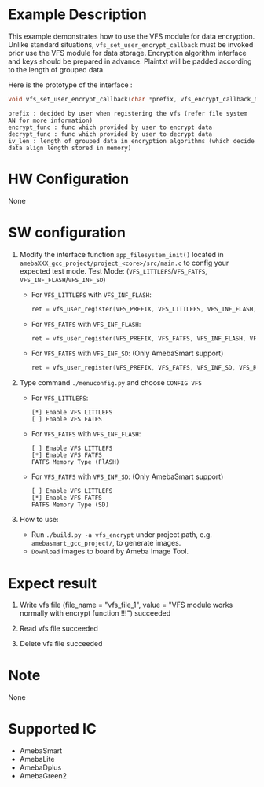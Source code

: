 # Example Description

This example demonstrates how to use the VFS module for data encryption. Unlike standard situations, `vfs_set_user_encrypt_callback` must be invoked prior use the VFS module for data storage. Encryption algorithm interface and keys should be prepared in advance. Plaintxt will be padded according to the length of grouped data.

Here is the prototype of the interface :
```C
void vfs_set_user_encrypt_callback(char *prefix, vfs_encrypt_callback_t encrypt_func, vfs_decrypt_callback_t decrypt_func, unsigned char iv_len);
```
```
prefix : decided by user when registering the vfs (refer file system AN for more information)
encrypt_func : func which provided by user to encrypt data
decrypt_func : func which provided by user to decrypt data
iv_len : length of grouped data in encryption algorithms (which decide data align length stored in memory)
```

# HW Configuration

None

# SW configuration

1. Modify the interface function `app_filesystem_init()` located in `amebaXXX_gcc_project/project_<core>/src/main.c` to config your expected test mode.
Test Mode: (`VFS_LITTLEFS`/`VFS_FATFS`, `VFS_INF_FLASH`/`VFS_INF_SD`)
   - For `VFS_LITTLEFS` with `VFS_INF_FLASH`:
		```C
		ret = vfs_user_register(VFS_PREFIX, VFS_LITTLEFS, VFS_INF_FLASH, VFS_REGION_1, VFS_RW);
		```

   - For `VFS_FATFS` with `VFS_INF_FLASH`:
		```C
		ret = vfs_user_register(VFS_PREFIX, VFS_FATFS, VFS_INF_FLASH, VFS_REGION_1, VFS_RW);
		```

   - For `VFS_FATFS` with `VFS_INF_SD`: (Only AmebaSmart support)
		```C
		ret = vfs_user_register(VFS_PREFIX, VFS_FATFS, VFS_INF_SD, VFS_REGION_1, VFS_RW);
		```

2. Type command `./menuconfig.py` and choose `CONFIG VFS`
   - For `VFS_LITTLEFS`:
		```
		[*] Enable VFS LITTLEFS
		[ ] Enable VFS FATFS
		```

   - For `VFS_FATFS` with `VFS_INF_FLASH`:
		```
		[ ] Enable VFS LITTLEFS
		[*] Enable VFS FATFS
		FATFS Memory Type (FlASH)
		```

   - For `VFS_FATFS` with `VFS_INF_SD`: (Only AmebaSmart support)
		```
		[ ] Enable VFS LITTLEFS
		[*] Enable VFS FATFS
		FATFS Memory Type (SD)
		```

3. How to use:
   - Run `./build.py -a vfs_encrypt` under project path, e.g. `amebasmart_gcc_project/`, to generate images.
   - `Download` images to board by Ameba Image Tool.

# Expect result

1. Write vfs file (file_name = "vfs_file_1", value = "VFS module works normally with encrypt function !!!") succeeded

2. Read vfs file succeeded

3. Delete vfs file succeeded

# Note

None

# Supported IC

- AmebaSmart
- AmebaLite
- AmebaDplus
- AmebaGreen2
